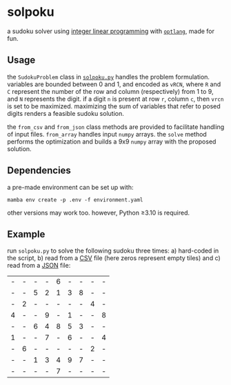 # solpoku

a sudoku solver using [integer linear programming](https://en.wikipedia.org/wiki/Linear_programming#Integer_unknowns) with [`optlang`](http://optlang.readthedocs.org), made for fun.

## Usage

the `SudokuProblem` class in [`solpoku.py`](/solpoku.py) handles the problem formulation. variables are bounded between 0 and 1, and encoded as `vRCN`, where `R` and `C` represent the number of the row and column (respectively) from 1 to 9, and `N` represents the digit. if a digit `n` is present at row `r`, column `c`, then `vrcn` is set to be maximized. maximizing the sum of variables that refer to posed digits renders a feasible sudoku solution.

the `from_csv` and `from_json` class methods are provided to facilitate handling of input files. `from_array` handles input `numpy` arrays. the `solve` method performs the optimization and builds a 9x9 `numpy` array with the proposed solution.

## Dependencies

a pre-made environment can be set up with:

```shell
mamba env create -p .env -f environment.yaml
```

other versions may work too. however, Python ≥3.10 is required.

## Example

run `solpoku.py` to solve the following sudoku three times:
a) hard-coded in the script, b) read from a [CSV](/test/sudoku.csv) file
(here zeros represent empty tiles)
and c) read from a [JSON](/test/sudoku.json) file:

| | | | | | | | | |
|-|-|-|-|-|-|-|-|-|
|-|-|-|-|6|-|-|-|-|
|-|-|5|2|1|3|8|-|-|
|-|2|-|-|-|-|-|4|-|
|4|-|-|9|-|1|-|-|8|
|-|-|6|4|8|5|3|-|-|
|1|-|-|7|-|6|-|-|4|
|-|6|-|-|-|-|-|2|-|
|-|-|1|3|4|9|7|-|-|
|-|-|-|-|7|-|-|-|-|
